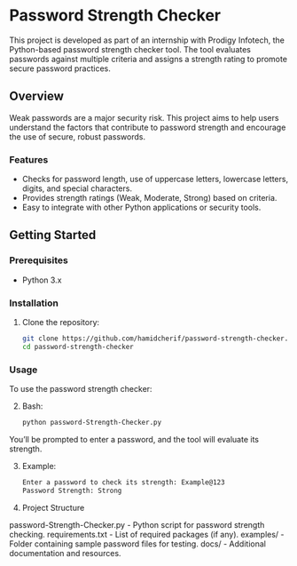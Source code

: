 # Password Strength Checker

This project is developed as part of an internship with Prodigy Infotech, the Python-based password strength checker tool. The tool evaluates passwords against multiple criteria and assigns a strength rating to promote secure password practices.

## Overview

Weak passwords are a major security risk. This project aims to help users understand the factors that contribute to password strength and encourage the use of secure, robust passwords. 

### Features
- Checks for password length, use of uppercase letters, lowercase letters, digits, and special characters.
- Provides strength ratings (Weak, Moderate, Strong) based on criteria.
- Easy to integrate with other Python applications or security tools.

## Getting Started

### Prerequisites
- Python 3.x

### Installation

1. Clone the repository:
   ```bash
   git clone https://github.com/hamidcherif/password-strength-checker.git
   cd password-strength-checker

### Usage
To use the password strength checker:

2. Bash:

   ```bash
   python password-Strength-Checker.py

You’ll be prompted to enter a password, and the tool will evaluate its strength.

3. Example:

   ```bash
   Enter a password to check its strength: Example@123
   Password Strength: Strong


4. Project Structure

password-Strength-Checker.py - Python script for password strength checking.
requirements.txt - List of required packages (if any).
examples/ - Folder containing sample password files for testing.
docs/ - Additional documentation and resources.
